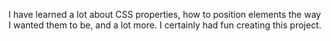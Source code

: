 I have learned a lot about CSS properties, how to position elements the way I wanted them to be, and a lot more. I certainly had fun creating this project.
